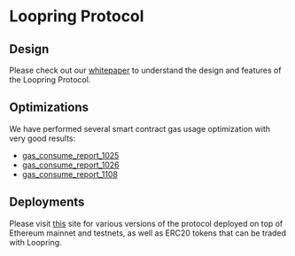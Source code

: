 # Loopring Protocol

## Design

Please check out our [whitepaper](https://github.com/Loopring/whitepaper/raw/master/en_whitepaper.pdf) to understand the design and features of the Loopring Protocol.

## Optimizations

We have performed several smart contract gas usage optimization with very good results:

- [gas_consume_report_1025](gas_consume_report_1025.md)
- [gas_consume_report_1026](gas_consume_report_1026.md)
- [gas_consume_report_1108](gas_consume_report_1108.md)

## Deployments

Please visit [this](https://loopring.github.io/deployments/) site for various versions of the protocol deployed on top of Ethereum mainnet and testnets, as well as ERC20 tokens that can be traded with Loopring.

